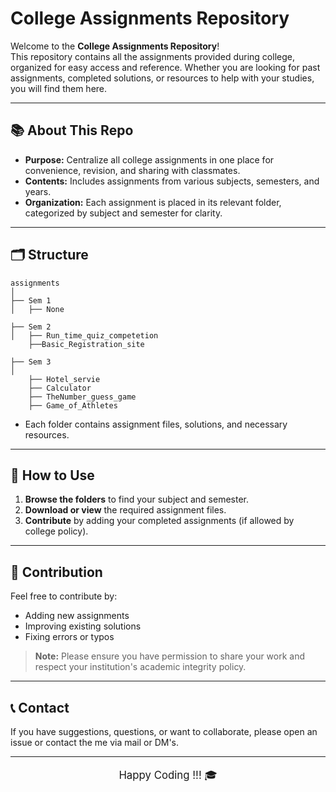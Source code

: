# College Assignments Repository


Welcome to the **College Assignments Repository**!  
This repository contains all the assignments provided during college, organized for easy access and reference. Whether you are looking for past assignments, completed solutions, or resources to help with your studies, you will find them here.

---

## 📚 About This Repo

- **Purpose:** Centralize all college assignments in one place for convenience, revision, and sharing with classmates.
- **Contents:** Includes assignments from various subjects, semesters, and years.
- **Organization:** Each assignment is placed in its relevant folder, categorized by subject and semester for clarity.

---

## 🗂️ Structure


```
assignments
│
├── Sem 1
│   ├── None

├── Sem 2
│   ├── Run_time_quiz_competetion
    ├──Basic_Registration_site

├── Sem 3
│
    ├── Hotel_servie
    ├── Calculator
    ├── TheNumber_guess_game
    ├── Game_of_Athletes

```

- Each folder contains assignment files, solutions, and necessary resources.

---

## 🚀 How to Use


1. **Browse the folders** to find your subject and semester.
2. **Download or view** the required assignment files.
3. **Contribute** by adding your completed assignments (if allowed by college policy).

<div style="clear: both;"></div>

---

## 🤝 Contribution


Feel free to contribute by:
- Adding new assignments
- Improving existing solutions
- Fixing errors or typos

> **Note:** Please ensure you have permission to share your work and respect your institution's academic integrity policy.

---

## 📞 Contact



If you have suggestions, questions, or want to collaborate, please open an issue or contact the me via mail or DM's.

<div style="clear: both;"></div>

---

<p align="center" style="font-size:1.2em;">Happy Coding !!! 🎓</p>

